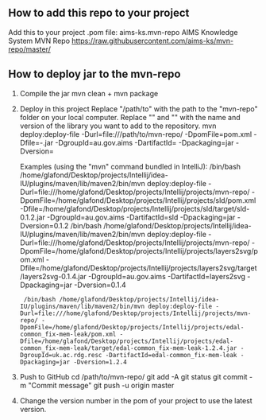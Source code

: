 How to add this repo to your project
------------------------------------

Add this to your project .pom file:
    <repositories>
        <!-- AIMS ks maven repository on GitHub -->
        <repository>
            <id>aims-ks.mvn-repo</id>
            <name>AIMS Knowledge System MVN Repo</name>
            <url>https://raw.githubusercontent.com/aims-ks/mvn-repo/master/</url>
        </repository>
    </repositories>


How to deploy jar to the mvn-repo
---------------------------------

1. Compile the jar
	mvn clean + mvn package

2. Deploy in this project
	Replace "/path/to" with the path to the "mvn-repo" folder on your local computer.
	Replace "<LIBRARY>" and "<VERSION>" with the name and version of the library you want to add to the repository.
		mvn deploy:deploy-file -Durl=file:///path/to/mvn-repo/ -DpomFile=pom.xml -Dfile=<LIBRARY>-<VERSION>.jar -DgroupId=au.gov.aims -DartifactId=<LIBRARY> -Dpackaging=jar -Dversion=<VERSION>

	Examples (using the "mvn" command bundled in IntelliJ):
		/bin/bash /home/glafond/Desktop/projects/Intellij/idea-IU/plugins/maven/lib/maven2/bin/mvn deploy:deploy-file -Durl=file:///home/glafond/Desktop/projects/Intellij/projects/mvn-repo/ -DpomFile=/home/glafond/Desktop/projects/Intellij/projects/sld/pom.xml -Dfile=/home/glafond/Desktop/projects/Intellij/projects/sld/target/sld-0.1.2.jar -DgroupId=au.gov.aims -DartifactId=sld -Dpackaging=jar -Dversion=0.1.2
		/bin/bash /home/glafond/Desktop/projects/Intellij/idea-IU/plugins/maven/lib/maven2/bin/mvn deploy:deploy-file -Durl=file:///home/glafond/Desktop/projects/Intellij/projects/mvn-repo/ -DpomFile=/home/glafond/Desktop/projects/Intellij/projects/layers2svg/pom.xml -Dfile=/home/glafond/Desktop/projects/Intellij/projects/layers2svg/target/layers2svg-0.1.4.jar -DgroupId=au.gov.aims -DartifactId=layers2svg -Dpackaging=jar -Dversion=0.1.4

		/bin/bash /home/glafond/Desktop/projects/Intellij/idea-IU/plugins/maven/lib/maven2/bin/mvn deploy:deploy-file -Durl=file:///home/glafond/Desktop/projects/Intellij/projects/mvn-repo/ -DpomFile=/home/glafond/Desktop/projects/Intellij/projects/edal-common_fix-mem-leak/pom.xml -Dfile=/home/glafond/Desktop/projects/Intellij/projects/edal-common_fix-mem-leak/target/edal-common_fix-mem-leak-1.2.4.jar -DgroupId=uk.ac.rdg.resc -DartifactId=edal-common_fix-mem-leak -Dpackaging=jar -Dversion=1.2.4

3. Push to GitHub
	cd /path/to/mvn-repo/
	git add -A
	git status
	git commit -m "Commit message"
	git push -u origin master

4. Change the version number in the pom of your project to use the latest version.
